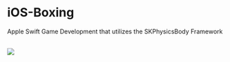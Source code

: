 # iOS-Boxing
Apple Swift Game Development that utilizes the SKPhysicsBody Framework

</br>
<a href="https://drive.google.com/open?id=1uC8RJxEeKdpQKDqdIkZCglqzRtsovng5"><img src="https://drive.google.com/open?id=1uC8RJxEeKdpQKDqdIkZCglqzRtsovng5"/></a>
